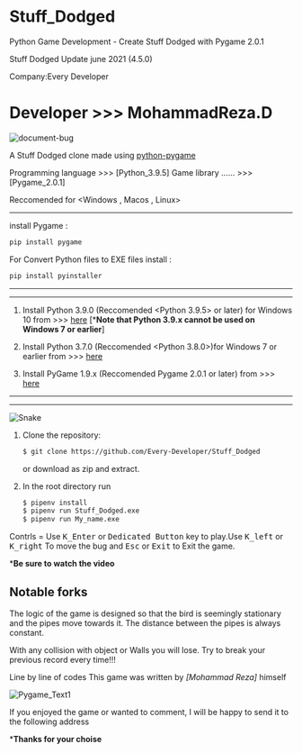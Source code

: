 # Stuff_Dodged

Python Game Development - Create Stuff Dodged with Pygame 2.0.1

Stuff Dodged Update june 2021 (4.5.0)

Company:Every Developer  

Developer >>> MohammadReza.D
=================================================================

![document-bug](https://user-images.githubusercontent.com/84382544/124350741-ad966e00-dc0b-11eb-9348-e20c0d8f7e14.png)

A Stuff Dodged clone made using [python-pygame][pygame]

Programming language >>> [Python_3.9.5]
Game library  ...... >>> [Pygame_2.0.1]

Reccomended for <Windows , Macos , Linux>
____________________________________________________
install Pygame :

```bash
pip install pygame
```

For Convert Python files to EXE files install :

```bash
pip install pyinstaller
```
______________________________________________________________________________________________________________
**************************************************************************************************************

1. Install Python 3.9.0 (Reccomended <Python 3.9.5> or later) for Windows 10 from >>>
[here](https://www.python.org/downloads/) [***Note that Python 3.9.x cannot be used on Windows 7 or earlier**]

2. Install Python 3.7.0 (Reccomended <Python 3.8.0>)for Windows 7 or earlier from >>>
[here](https://www.python.org/downloads/)

3. Install PyGame 1.9.x (Reccomended Pygame 2.0.1 or later) from >>>
[here](http://www.pygame.org/download.shtml)

______________________________________________________________________________________________________________
**************************************************************************************************************
![Snake](https://user-images.githubusercontent.com/84382544/124351267-9442f100-dc0e-11eb-91fc-893a90f35ee3.png)

1. Clone the repository:

   ```bash
   $ git clone https://github.com/Every-Developer/Stuff_Dodged
   ```

   or download as zip and extract.

1. In the root directory run

   ```bash
   $ pipenv install
   $ pipenv run Stuff_Dodged.exe
   $ pipenv run My_name.exe
   ```

Contrls = Use <kbd>K_Enter</kbd> or <kbd>Dedicated Button</kbd> key to play.Use <kbd>K_left</kbd> or <kbd>K_right</kbd> To move the bug
                     and <kbd>Esc</kbd> or <kbd>Exit</kbd> to Exit the game.
                     

***Be sure to watch the video**


Notable forks
-------------
The logic of the game is designed so that the bird is seemingly stationary and
the pipes move towards it. The distance between the pipes is always constant.

With any collision with object or Walls you will lose.
Try to break your previous record every time!!!

Line by line of codes This game was written by *[Mohammad Reza]* himself


[Python]: https://www.python.org
[pygame]: http://www.pygame.org

![Pygame_Text1](https://user-images.githubusercontent.com/84382544/124351310-dcfaaa00-dc0e-11eb-8fdf-d5aee7842e88.png)


If you enjoyed the game or wanted to comment, I will be happy to send it to the following address

***Thanks for your choise**
